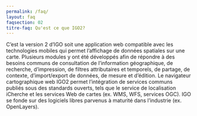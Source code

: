 ```yaml
---
permalink: /faq/
layout: faq
faqsection: 02
titre-faq: Qu'est ce que IGO2?
---
```


C’est la version 2 d’IGO soit une application web compatible avec les technologies mobiles qui permet l’affichage de données spatiales sur une carte. Plusieurs modules y ont été développés afin de répondre à des besoins communs de consultation de l’information géographique, de recherche, d’impression, de filtres attributaires et temporels, de partage, de contexte, d’import/export de données, de mesure et d’édition.
Le navigateur cartographique web IGO2 permet l’intégration de services communs publiés sous des standards ouverts, tels que le service de localisation iCherche et les services Web de cartes (ex. WMS, WFS, services OGC). IGO se fonde sur des logiciels libres parvenus à maturité dans l’industrie (ex. OpenLayers).


